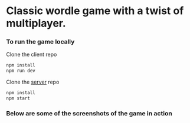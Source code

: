 # Classic wordle game with a twist of multiplayer.

### To run the game locally 

Clone the client repo

```js
npm install
npm run dev
```

Clone the [server](https://github.com/kennizen/wordle-mult-server) repo 


```js
npm install
npm start
```

### Below are some of the screenshots of the game in action